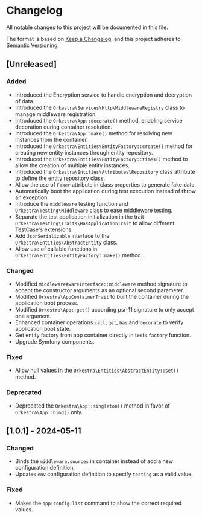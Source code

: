 # Changelog

All notable changes to this project will be documented in this file.

The format is based on [Keep a Changelog](https://keepachangelog.com/en/1.1.0/),
and this project adheres to [Semantic Versioning](https://semver.org/spec/v2.0.0.html).

## [Unreleased]

### Added

- Introduced the Encryption service to handle encryption and decryption of data.
- Introduced the `Orkestra\Services\Http\MiddlewareRegistry` class to manage middleware registration.
- Introduced the `Orkestra\App::decorate()` method, enabling service decoration during container resolution.
- Introduced the `Orkestra\App::make()` method for resolving new instances from the container.
- Introduced the `Orkestra\Entities\EntityFactory::create()` method for creating new entity instances through entity repository.
- Introduced the `Orkestra\Entities\EntityFactory::times()` method to allow the creation of multiple entity instances.
- Introduced the `Orkestra\Entities\Attributes\Repository` class attribute to define the entity repository class.
- Allow the use of `Faker` attribute in class properties to generate fake data.
- Automatically boot the application during test execution instead of throw an exception.
- Introduce the `middleware` testing function and `Orkestra\Testing\Middleware` class to ease middleware testing.
- Separate the test application initialization in the trait `Orkestra\Testing\Traits\HasApplicationTrait` to allow different TestCase's extensions.
- Add `JsonSerializable` interface to the `Orkestra\Entities\AbstractEntity` class.
- Allow use of callable functions in `Orkestra\Entities\EntityFactory::make()` method.

### Changed

- Modified `MiddlewareAwareInterface::middleware` method signature to accept the constructor arguments as an optional second parameter.
- Modified `Orkestra\AppContainerTrait` to built the container during the application boot process.
- Modified `Orkestra\App::get()` according psr-11 signature to only accept one argument.
- Enhanced container operations `call`, `get`, `has` and `decorate` to verify application boot state.
- Get entity factory from app container directly in tests `factory` function.
- Upgrade Symfony components.

### Fixed

- Allow null values in the `Orkestra\Entities\AbstractEntity::set()` method.

### Deprecated

- Deprecated the `Orkestra\App::singleton()` method in favor of `Orkestra\App::bind()` only.

## [1.0.1] - 2024-05-11

### Changed

- Binds the `middleware.sources` in container instead of add a new configuration definition.
- Updates `env` configuration definition to specify `testing` as a valid value.

### Fixed

- Makes the `app:config:list` command to show the correct required values.
